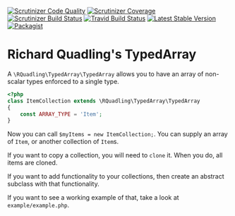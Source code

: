 [![Scrutinizer Code Quality](https://img.shields.io/scrutinizer/g/rquadling/typed-array.svg?style=plastic)](https://scrutinizer-ci.com/g/rquadling/typed-array/?branch=master)
[![Scrutinizer Coverage](https://img.shields.io/scrutinizer/coverage/g/rquadling/typed-array.svg?style=plastic)](https://scrutinizer-ci.com/coverage/g/rquadling/typed-array/?branch=master)
[![Scrutinizer Build Status](https://img.shields.io/scrutinizer/build/g/rquadling/typed-array.svg?style=plastic)](https://scrutinizer-ci.com/build/g/rquadling/typed-array/?branch=master)
[![Travid Build Status](https://img.shields.io/travis/rquadling/typed-array.svg?style=plastic)](https://travis-ci.org/rquadling/typed-array)
[![Latest Stable Version](https://img.shields.io/packagist/v/rquadling/typed-array.svg?style=plastic)](https://packagist.org/packages/rquadling/typed-array)
[![Packagist](https://img.shields.io/packagist/dt/rquadling/typed-array.svg?style=plastic)](https://packagist.org/packages/rquadling/typed-array)

Richard Quadling's TypedArray
=============================

A `\RQuadling\TypedArray\TypedArray` allows you to have an array of non-scalar types enforced to a single type.

```php
<?php
class ItemCollection extends \RQuadling\TypedArray\TypedArray
{
    const ARRAY_TYPE = 'Item';
}
```

Now you can call `$myItems = new ItemCollection;`. You can supply an array of `Item`, or another collection of `Item`s.

If you want to copy a collection, you will need to `clone` it. When you do, all items are cloned.

If you want to add functionality to your collections, then create an abstract subclass with that functionality.

If you want to see a working example of that, take a look at `example/example.php`.
